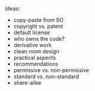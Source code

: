 Ideas:

- copy-paste from SO
- copyright vs. patent
- default license
- who owns the code?
- derivative work
- clean room design
- practical aspects
- recommendations
- permissive vs. non-permissive
- standard vs. non-standard
- share-alike
